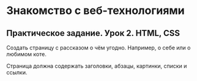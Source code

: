 # Знакомство с веб-технологиями

## Практическое задание. Урок 2. HTML, CSS

Создать страницу с рассказом о чём угодно. Например, о себе или о любимом коте.

Страница должна содержать заголовки, абзацы, картинки, списки и ссылки.

